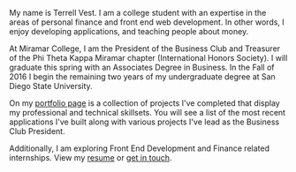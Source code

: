 My name is Terrell Vest. I am a college student with an expertise in the areas of personal finance and front end web development. In other words, I enjoy developing applications, and teaching people about money.

At Miramar College, I am the President of the Business Club and Treasurer of the Phi Theta Kappa Miramar chapter (International Honors Society). I will graduate this spring with an Associates Degree in Business. In the Fall of 2016 I begin the remaining two years of my undergraduate degree at San Diego State University.

On my [portfolio page](/portfolio) is a collection of projects I've completed that display my professional and technical skillsets. You will see a list of the most recent applications I've built along with various projects I've lead as the Business Club President.

Additionally, I am exploring Front End Development and Finance related internships. View my [resume](https://www.dropbox.com/s/lcjszjzyq0ymcly/Resume.docx?dl=0) or [get in touch](/contact).
